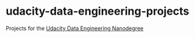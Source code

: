 # udacity-data-engineering-projects
Projects for the [Udacity Data Engineering Nanodegree](https://www.udacity.com/course/data-engineer-nanodegree--nd027)
